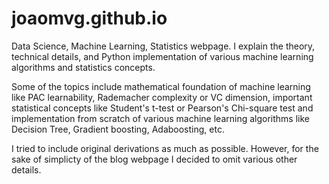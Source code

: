 # joaomvg.github.io
Data Science, Machine Learning, Statistics webpage. I explain the theory, technical details, and Python implementation of various machine learning algorithms and statistics concepts.

Some of the topics include mathematical foundation of machine learning like PAC learnability, Rademacher complexity or VC dimension, important statistical  concepts like Student's t-test or Pearson's Chi-square test and implementation from scratch of various machine learning algorithms like Decision Tree, Gradient boosting, Adaboosting, etc. 

I tried to include original derivations as much as possible. However, for the sake of simplicty of the blog webpage I decided to omit various other details.
